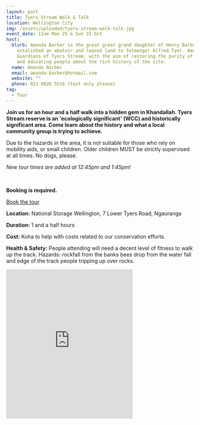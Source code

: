 ```yaml
---
layout: post
title: Tyers Stream Walk & Talk
location: Wellington City
img: /assets/uploaded/tyers-stream-walk-talk.jpg
event_date: 11am Mon 25 & Sun 31 Oct
host:
  blurb: Amanda Barber is the great great grand daughter of Henry Barber. Barber
    estalished an abatoir and leased land to felmonger Alfred Tyer. Amanda leads
    Guardians of Tyers Stream, with the aim of restoring the purity of the area
    and educating people about the rich history of the site.
  name: Amanda Barber
  email: amanda-barber@hotmail.com
  website: ""
  phone: 021 0826 5516 (text only please)
tag:
  - Tour
---
```

**Join us for an hour and a half walk into a hidden gem in Khandallah. Tyers Stream reserve is an 'ecologically significant' (WCC) and historically significant area. Come learn about the history and what a local community group is trying to achieve.** 

Due to the hazards in the area, it is not suitable for those who rely on mobility aids, or small children. Older children MUST be strictly supervised at all times. No dogs, please.

*New tour times are added at 12:45pm and 1:45pm!*

<br>

**Booking is required.**

<a href="https://docs.google.com/forms/d/e/1FAIpQLSd8S5RSQFctpTWxijUSkAGSmwJDplGFSFYkgIjtdHdEtQ7f2g/viewform" class="button">Book the tour</a>

**Location:** National Storage Wellington, 7 Lower Tyers Road, Ngauranga

**Duration:** 1 and a half hours

**Cost:** Koha to help with costs related to our conservation efforts.

**Health & Safety:** People attending will need a decent level of fitness to walk up the track. Hazards: rockfall from the banks bees drop from the water fall and edge of the track people tripping up over rocks.

<iframe src="https://www.facebook.com/plugins/page.php?href=https%3A%2F%2Fwww.facebook.com%2FTyersStream&tabs=timeline&width=340&height=400&small_header=false&adapt_container_width=true&hide_cover=false&show_facepile=true&appId" width="340" height="400" style="border:none;overflow:hidden" scrolling="no" frameborder="5" allowfullscreen="false" allow="autoplay; clipboard-write; encrypted-media; picture-in-picture; web-share"></iframe>